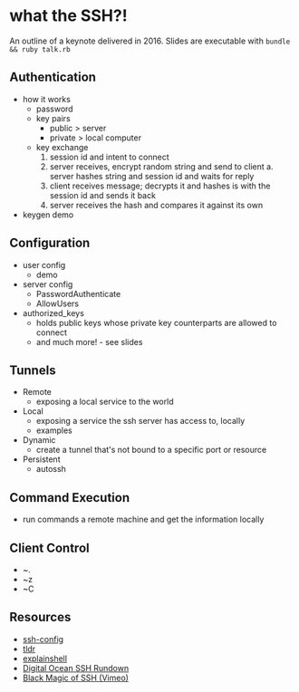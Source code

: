 # what the SSH?!

An outline of a keynote delivered in 2016. Slides are executable with `bundle && ruby talk.rb`

## Authentication
  - how it works
    - password
    - key pairs
      - public > server
      - private > local computer
    - key exchange
      1. session id and intent to connect
      2. server receives, encrypt random string and send to  client
        a. server hashes string and session id and waits for reply
      3. client receives message; decrypts it and hashes is with the session id and sends it back
      4. server receives the hash and compares it against its own
  - keygen demo


## Configuration
  - user config
    - demo
  - server config
    - PasswordAuthenticate
    - AllowUsers
  - authorized_keys
    - holds public keys whose private key counterparts are allowed to connect
    - and much more! - see slides


## Tunnels
  - Remote
    - exposing a local service to the world
  - Local
    - exposing a service the ssh server has access to, locally
    - examples
  - Dynamic
    - create a tunnel that's not bound to a specific port or resource
  - Persistent
    - autossh

## Command Execution
  - run commands a remote machine and get the information locally


## Client Control
  - ~.
  - ~z
  - ~C


## Resources
  - [ssh-config](linux.die.net/man/5/ssh_config)
  - [tldr](http://tldr-pages.github.io)
  - [explainshell](http://explainshell.com)
  - [Digital Ocean SSH Rundown](http://j.mp/1SZpWbd)
  - [Black Magic of SSH (Vimeo)](http://vimeo.com/54505525)
